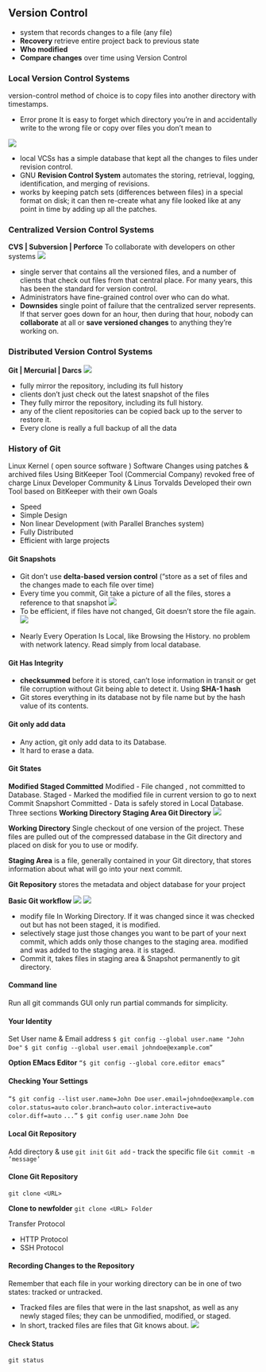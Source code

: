 ## Version Control
- system that records changes to a file (any file)
- **Recovery** retrieve entire project back to previous state
- **Who modified** 
- **Compare changes** over time using Version Control

### Local Version Control Systems
version-control method of choice is to copy files into another directory with timestamps.
- Error prone
It is easy to forget which directory you’re in and accidentally write to the wrong file or copy over files you don’t mean to

![](https://github.com/Alluri-engineer/Git/blob/main/Images/Pasted%20image%2020240731143905.png)

- local VCSs has a simple database that kept all the changes to files under revision control.
- GNU **Revision Control System** automates the storing, retrieval, logging, identification, and merging of revisions.
- works by keeping patch sets (differences between files) in a special format on disk; it can then re-create what any file looked like at any point in time by adding up all the patches.

### Centralized Version Control Systems
**CVS | Subversion | Perforce**
To collaborate with developers on other systems
![](https://github.com/Alluri-engineer/Git/blob/main/Images/Pasted%20image%2020240731145401.png)
- single server that contains all the versioned files, and a number of clients that check out files from that central place. For many years, this has been the standard for version control.
- Administrators have fine-grained control over who can do what.
- **Downsides**
single point of failure that the centralized server represents.
If that server goes down for an hour, then during that hour, nobody can **collaborate** at all or **save versioned changes** to anything they’re working on.

### Distributed Version Control Systems
**Git | Mercurial | Darcs**
![](https://github.com/Alluri-engineer/Git/blob/main/Images/Pasted%20image%2020240731150218.png)
- fully mirror the repository, including its full history
- clients don’t just check out the latest snapshot of the files
- They fully mirror the repository, including its full history.
- any of the client repositories can be copied back up to the server to restore it.
- Every clone is really a full backup of all the data

### History of Git
Linux Kernel ( open source software )
Software Changes using patches & archived files 
Using BitKeeper Tool (Commercial Company) revoked free of charge
Linux Developer Community & Linus Torvalds Developed their own Tool based on BitKeeper with their own Goals 
- Speed
- Simple Design
- Non linear Development (with Parallel Branches system)
- Fully Distributed
- Efficient with large projects

#### Git Snapshots
- Git don’t use **delta-based version control** (“store as a set of files and the changes made to each file over time)
- Every time you commit, Git take a picture of all the files, stores a reference to that snapshot
![](https://github.com/Alluri-engineer/Git/blob/main/Images/Pasted%20image%2020240731153138.png)
- To be efficient, if files have not changed, Git doesn’t store the file again.
![](https://github.com/Alluri-engineer/Git/blob/main/Images/Pasted%20image%2020240731153023.png)
* Nearly Every Operation Is Local, like Browsing the History. no problem with network latency. Read simply from local database.

#### Git Has Integrity
- **checksummed** before it is stored, can’t lose information in transit or get file corruption without Git being able to detect it. Using **SHA-1 hash**
- Git stores everything in its database not by file name but by the hash value of its contents.
#### Git only add data
- Any action, git only add data to its Database. 
- It hard to erase a data.

#### Git States
**Modified   Staged  Committed** 
Modified - File changed , not committed to Database.
Staged - Marked the modified file in current version to go to next Commit Snapshort
Committed - Data is safely stored in Local Database.
Three sections 
**Working Directory    Staging Area      Git Directory**
![](https://github.com/Alluri-engineer/Git/blob/main/Images/Pasted%20image%2020240731160710.png)

**Working Directory**
Single checkout of one version of the project. These files are pulled out of the compressed database in the Git directory and placed on disk for you to use or modify.

**Staging Area**
is a file, generally contained in your Git directory, that stores information about what will go into your next commit.

**Git Repository**
stores the metadata and object database for your project

**Basic Git workflow**
![](https://github.com/Alluri-engineer/Git/blob/main/Images/Pasted%20image%2020240731172831.png)
![](https://github.com/Alluri-engineer/Git/blob/main/Images/Pasted%20image%2020240731172854.png)
- modify file In Working Directory. If it was changed since it was checked out but has not been staged, it is modified.
- selectively stage just those changes you want to be part of your next commit, which adds only those changes to the staging area. modified and was added to the staging area. it is staged.
- Commit it, takes files in staging area & Snapshot permanently to git directory.

#### Command line
Run all git commands
GUI only run partial commands for simplicity.

#### Your Identity
Set User name & Email address 
`$ git config --global user.name "John Doe"`
`$ git config --global user.email johndoe@example.com”`

**Option EMacs Editor**
`“$ git config --global core.editor emacs”`

#### Checking Your Settings
`“$ git config --list`
`user.name=John Doe`
`user.email=johndoe@example.com`
`color.status=auto`
`color.branch=auto`
`color.interactive=auto`
`color.diff=auto`
`...”`
`$ git config user.name`
`John Doe`

#### Local Git Repository
Add directory & use `git init`
`Git add` - track the specific file
`Git commit -m ‘message’` 

#### Clone Git Repository
`git clone <URL>`

**Clone to newfolder**
`git clone <URL> Folder`

Transfer Protocol
- HTTP Protocol
- SSH Protocol

#### Recording Changes to the Repository
Remember that each file in your working directory can be in one of two states: tracked or untracked.
- Tracked files are files that were in the last snapshot, as well as any newly staged files; they can be unmodified, modified, or staged.
- In short, tracked files are files that Git knows about.
![](https://github.com/Alluri-engineer/Git/blob/main/Images/Pasted%20image%2020240731170131.png)

#### Check Status
`git status`

 
